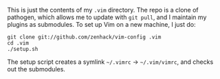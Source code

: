 This is just the contents of my `.vim` directory. The repo is a clone of
pathogen, which allows me to update with `git pull`, and I maintain my
plugins as submodules. To set up Vim on a new machine, I just do:

	git clone git://github.com/zenhack/vim-config .vim
	cd .vim
	./setup.sh

The setup script creates a symlink `~/.vimrc` -> `~/.vim/vimrc`, and
checks out the submodules.
